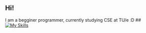 ## Hi!
I am a begginer programmer, currently studying CSE at TU/e :D
##[![My Skills](https://skillicons.dev/icons?i=js,html,css,cs,cpp)](https://skillicons.dev)

<!--
**Davidd0605/Davidd0605** is a ✨ _special_ ✨ repository because its `README.md` (this file) appears on your GitHub profile.

Here are some ideas to get you started:

- 🔭 I’m currently working on ...
- 🌱 I’m currently learning ...
- 👯 I’m looking to collaborate on ...
- 🤔 I’m looking for help with ...
- 💬 Ask me about ...
- 📫 How to reach me: ...
- 😄 Pronouns: ...
- ⚡ Fun fact: ...
-->
